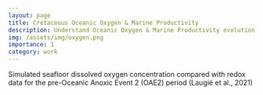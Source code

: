 ```yaml
---
layout: page
title: Cretaceous Oceanic Oxygen & Marine Productivity
description: Understand Oceanic Oxygen & Marine Productivity evolution during Cretaceous times, espcially during OAEs.
img: /assets/img/oxygen.png
importance: 1
category: work
---
```


<div class="row">
    <div class="col-sm mt-3 mt-md-0">
        <img class="img-fluid rounded z-depth-1" src="{{ '/assets/img/Fig-Oxygene-PreOAE2.png' | relative_url }}" alt="" title="Model ouputs"/>
    </div>
</div>
<div class="caption">
    Simulated seafloor dissolved oxygen concentration compared with redox data for the pre-Oceanic Anoxic Event 2 (OAE2) period (Laugié et al., 2021)
</div>




